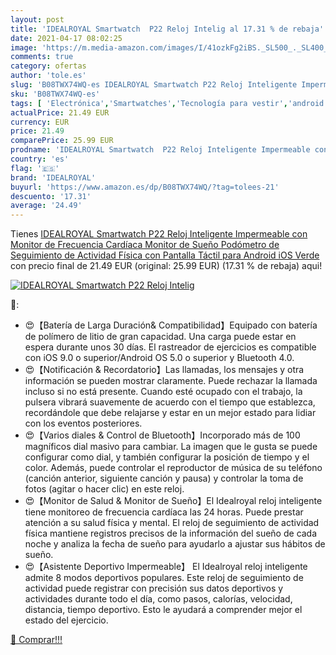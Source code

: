 ```yaml
---
layout: post
title: 'IDEALROYAL Smartwatch  P22 Reloj Intelig al 17.31 % de rebaja'
date: 2021-04-17 08:02:25
image: 'https://m.media-amazon.com/images/I/41ozkFg2iBS._SL500_._SL400_.jpg'
comments: true
category: ofertas
author: 'tole.es'
slug: 'B08TWX74WQ-es IDEALROYAL Smartwatch P22 Reloj Inteligente Impermeable...'
sku: 'B08TWX74WQ-es'
tags: [ 'Electrónica','Smartwatches','Tecnología para vestir','android','idealroyal', ]
actualPrice: 21.49 EUR
currency: EUR
price: 21.49
comparePrice: 25.99 EUR
prodname: 'IDEALROYAL Smartwatch  P22 Reloj Inteligente Impermeable con Monitor de Frecuencia Cardíaca  Monitor de Sueño  Podómetro de Seguimiento de Actividad Física con Pantalla Táctil para Android iOS  Verde '
country: 'es'
flag: '🇪🇸'
brand: 'IDEALROYAL'
buyurl: 'https://www.amazon.es/dp/B08TWX74WQ/?tag=tolees-21'
descuento: '17.31'
average: '24.49'
---
```


Tienes [IDEALROYAL Smartwatch  P22 Reloj Inteligente Impermeable con Monitor de Frecuencia Cardíaca  Monitor de Sueño  Podómetro de Seguimiento de Actividad Física con Pantalla Táctil para Android iOS  Verde ](https://www.amazon.es/dp/B08TWX74WQ/?tag=tolees-21) con precio final de  21.49 EUR (original: 25.99 EUR) (17.31 %  de rebaja) aqui!

[![IDEALROYAL Smartwatch  P22 Reloj Intelig](https://m.media-amazon.com/images/I/41ozkFg2iBS._SL500_._SL400_.jpg)](https://www.amazon.es/dp/B08TWX74WQ/?tag=tolees-21)

🔎:

- 😍【Batería de Larga Duración& Compatibilidad】Equipado con batería de polímero de litio de gran capacidad. Una carga puede estar en espera durante unos 30 días. El rastreador de ejercicios es compatible con iOS 9.0 o superior/Android OS 5.0 o superior y Bluetooth 4.0.
- 😍【Notificación & Recordatorio】Las llamadas, los mensajes y otra información se pueden mostrar claramente. Puede rechazar la llamada incluso si no está presente. Cuando esté ocupado con el trabajo, la pulsera vibrará suavemente de acuerdo con el tiempo que establezca, recordándole que debe relajarse y estar en un mejor estado para lidiar con los eventos posteriores.
- 😍【Varios diales & Control de Bluetooth】Incorporado más de 100 magníficos dial masivo para cambiar. La imagen que le gusta se puede configurar como dial, y también configurar la posición de tiempo y el color. Además, puede controlar el reproductor de música de su teléfono (canción anterior, siguiente canción y pausa) y controlar la toma de fotos (agitar o hacer clic) en este reloj.
- 😍【Monitor de Salud & Monitor de Sueño】El Idealroyal reloj inteligente tiene monitoreo de frecuencia cardíaca las 24 horas. Puede prestar atención a su salud física y mental. El reloj de seguimiento de actividad física mantiene registros precisos de la información del sueño de cada noche y analiza la fecha de sueño para ayudarlo a ajustar sus hábitos de sueño.
- 😍【Asistente Deportivo Impermeable】 El Idealroyal reloj inteligente admite 8 modos deportivos populares. Este reloj de seguimiento de actividad puede registrar con precisión sus datos deportivos y actividades durante todo el día, como pasos, calorías, velocidad, distancia, tiempo deportivo. Esto le ayudará a comprender mejor el estado del ejercicio.

[🛒 Comprar!!!](https://www.amazon.es/dp/B08TWX74WQ/?tag=tolees-21)
